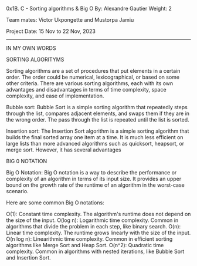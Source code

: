 0x1B. C - Sorting algorithms & Big O
By: Alexandre Gautier
Weight: 2

Team mates: Victor Ukpongette and  Mustorpa Jamiu

Project Date: 15 Nov to 22 Nov, 2023

 *************************************************************************

IN MY OWN WORDS

SORTING ALGORITYMS

Sorting algorithms are a set of procedures that put elements in a certain order. The order could be numerical, lexicographical, or based on some other criteria. There are various sorting algorithms, each with its own advantages and disadvantages in terms of time complexity, space complexity, and ease of implementation.

Bubble sort: 
Bubble Sort is a simple sorting algorithm that repeatedly steps through the list, compares adjacent elements, and swaps them if they are in the wrong order. The pass through the list is repeated until the list is sorted.

Insertion sort:
The Insertion Sort algorithm is a simple sorting algorithm that builds the final sorted array one item at a time. It is much less efficient on large lists than more advanced algorithms such as quicksort, heapsort, or merge sort. However, it has several advantages

BIG 0 NOTATION

Big O Notation:
Big O notation is a way to describe the performance or complexity of an algorithm in terms of its input size. It provides an upper bound on the growth rate of the runtime of an algorithm in the worst-case scenario.

Here are some common Big O notations:

O(1): Constant time complexity. The algorithm's runtime does not depend on the size of the input.
O(log n): Logarithmic time complexity. Common in algorithms that divide the problem in each step, like binary search.
O(n): Linear time complexity. The runtime grows linearly with the size of the input.
O(n log n): Linearithmic time complexity. Common in efficient sorting algorithms like Merge Sort and Heap Sort.
O(n^2): Quadratic time complexity. Common in algorithms with nested iterations, like Bubble Sort and Insertion Sort.

